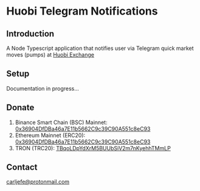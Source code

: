 # Huobi Telegram Notifications

## Introduction
A Node Typescript application that notifies user via Telegram quick market moves (pumps) at [Huobi Exchange](https://www.huobi.com/en-us/topic/double-reward/?invite_code=bgys2223)

## Setup
Documentation in progress...

## Donate
1. Binance Smart Chain (BSC) Mainnet:
   [0x36904DfDBa46a7E11b5662C9c39C90A551c8eC93](https://bscscan.com/address/0x36904dfdba46a7e11b5662c9c39c90a551c8ec93)
2. Ethereum Mainnet (ERC20):
   [0x36904DfDBa46a7E11b5662C9c39C90A551c8eC93](https://etherscan.io/address/0x36904dfdba46a7e11b5662c9c39c90a551c8ec93)
3. TRON (TRC20):
   [TBqoLDpYdXrM5BUUbSiV2m7nKyehhTMmLP](https://tronscan.io/#/address/TBqoLDpYdXrM5BUUbSiV2m7nKyehhTMmLP)

## Contact
[carljefe@protonmail.com](mailto:carljefe@protonmail.com)